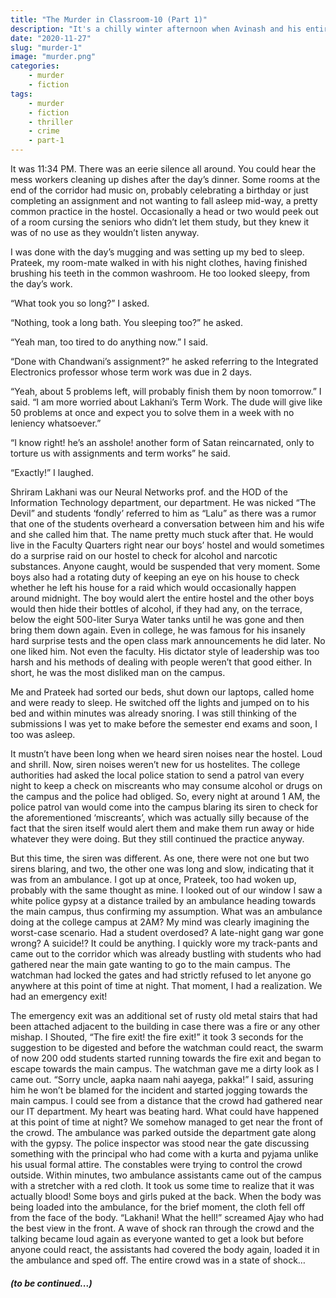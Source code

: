 ```yaml
---
title: "The Murder in Classroom-10 (Part 1)"
description: "It's a chilly winter afternoon when Avinash and his entire hostel is woken up by the sound of an ambulance siren in the campus. They are shocked to see what happens next! read on to find out.."
date: "2020-11-27"
slug: "murder-1"
image: "murder.png"
categories:
    - murder
    - fiction
tags:
    - murder
    - fiction
    - thriller
    - crime
    - part-1
---
```


It was 11:34 PM. There was an eerie silence all around. You could hear the mess workers cleaning up dishes after the day’s dinner. Some rooms at the end of the corridor had music on, probably celebrating a birthday or just completing an assignment and not wanting to fall asleep mid-way, a pretty common practice in the hostel. Occasionally a head or two would peek out of a room cursing the seniors who didn’t let them study, but they knew it was of no use as they wouldn’t listen anyway.

I was done with the day’s mugging and was setting up my bed to sleep. Prateek, my room-mate walked in with his night clothes, having finished brushing his teeth in the common washroom. He too looked sleepy, from the day’s work.

“What took you so long?” I asked.

“Nothing, took a long bath. You sleeping too?” he asked.

“Yeah man, too tired to do anything now.” I said.

“Done with Chandwani’s assignment?” he asked referring to the Integrated Electronics professor whose term work was due in 2 days.

“Yeah, about 5 problems left, will probably finish them by noon tomorrow.” I said. “I am more worried about Lakhani’s Term Work. The dude will give like 50 problems at once and expect you to solve them in a week with no leniency whatsoever.”

“I know right! he’s an asshole! another form of Satan reincarnated, only to torture us with assignments and term works” he said.

“Exactly!” I laughed.

Shriram Lakhani was our Neural Networks prof. and the HOD of the Information Technology department, our department. He was nicked “The Devil” and students ‘fondly’ referred to him as “Lalu” as there was a rumor that one of the students overheard a conversation between him and his wife and she called him that. The name pretty much stuck after that. He would live in the Faculty Quarters right near our boys’ hostel and would sometimes do a surprise raid on our hostel to check for alcohol and narcotic substances. Anyone caught, would be suspended that very moment. Some boys also had a rotating duty of keeping an eye on his house to check whether he left his house for a raid which would occasionally happen around midnight. The boy would alert the entire hostel and the other boys would then hide their bottles of alcohol, if they had any, on the terrace, below the eight 500-liter Surya Water tanks until he was gone and then bring them down again. Even in college, he was famous for his insanely hard surprise tests and the open class mark announcements he did later. No one liked him. Not even the faculty. His dictator style of leadership was too harsh and his methods of dealing with people weren’t that good either. In short, he was the most disliked man on the campus.

Me and Prateek had sorted our beds, shut down our laptops, called home and were ready to sleep. He switched off the lights and jumped on to his bed and within minutes was already snoring. I was still thinking of the submissions I was yet to make before the semester end exams and soon, I too was asleep.

It mustn’t have been long when we heard siren noises near the hostel. Loud and shrill. Now, siren noises weren’t new for us hostelites. The college authorities had asked the local police station to send a patrol van every night to keep a check on miscreants who may consume alcohol or drugs on the campus and the police had obliged. So, every night at around 1 AM, the police patrol van would come into the campus blaring its siren to check for the aforementioned ‘miscreants’, which was actually silly because of the fact that the siren itself would alert them and make them run away or hide whatever they were doing. But they still continued the practice anyway.

But this time, the siren was different. As one, there were not one but two sirens blaring, and two, the other one was long and slow, indicating that it was from an ambulance. I got up at once, Prateek, too had woken up, probably with the same thought as mine. I looked out of our window I saw a white police gypsy at a distance trailed by an ambulance heading towards the main campus, thus confirming my assumption. What was an ambulance doing at the college campus at 2AM? My mind was clearly imagining the worst-case scenario. Had a student overdosed? A late-night gang war gone wrong? A suicide!? It could be anything. I quickly wore my track-pants and came out to the corridor which was already bustling with students who had gathered near the main gate wanting to go to the main campus. The watchman had locked the gates and had strictly refused to let anyone go anywhere at this point of time at night. That moment, I had a realization. We had an emergency exit!

The emergency exit was an additional set of rusty old metal stairs that had been attached adjacent to the building in case there was a fire or any other mishap. I Shouted, “The fire exit! the fire exit!” it took 3 seconds for the suggestion to be digested and before the watchman could react, the swarm of now 200 odd students started running towards the fire exit and began to escape towards the main campus. The watchman gave me a dirty look as I came out. “Sorry uncle, aapka naam nahi aayega, pakka!” I said, assuring him he won’t be blamed for the incident and started jogging towards the main campus. I could see from a distance that the crowd had gathered near our IT department. My heart was beating hard. What could have happened at this point of time at night? We somehow managed to get near the front of the crowd. The ambulance was parked outside the department gate along with the gypsy. The police inspector was stood near the gate discussing something with the principal who had come with a kurta and pyjama unlike his usual formal attire. The constables were trying to control the crowd outside. Within minutes, two ambulance assistants came out of the campus with a stretcher with a red cloth. It took us some time to realize that it was actually blood! Some boys and girls puked at the back. When the body was being loaded into the ambulance, for the brief moment, the cloth fell off from the face of the body. “Lakhani! What the hell!” screamed Ajay who had the best view in the front. A wave of shock ran through the crowd and the talking became loud again as everyone wanted to get a look but before anyone could react, the assistants had covered the body again, loaded it in the ambulance and sped off. The entire crowd was in a state of shock…

 

##### (to be continued...)